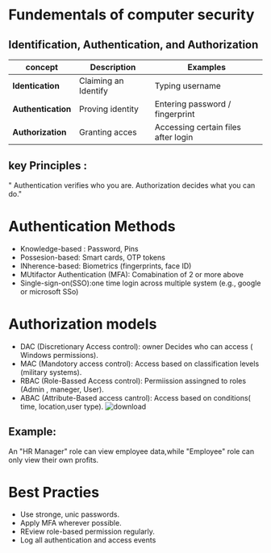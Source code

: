 # Fundementals of computer security
## Identification, Authentication, and Authorization

| concept           | Description            | Examples                             |
|-------------------|------------------------|--------------------------------------|
|**Identication**   | Claiming an Identify   | Typing username                      |
|**Authentication** | Proving identity       | Entering password / fingerprint      |
|**Authorization**  | Granting acces         | Accessing certain files after login  |

## key Principles :
" Authentication  verifies who you are. Authorization decides what you can do."

# Authentication Methods 
- Knowledge-based : Password, Pins
- Possesion-based: Smart cards, OTP tokens
- INherence-based: Biometrics (fingerprints, face ID)
- MUtifactor Authentication (MFA): Comabination of 2 or more above
- Single-sign-on(SSO):one time login across multiple system (e.g., google or microsoft SSo)

# Authorization models
- DAC (Discretionary Access control): owner Decides who can access ( Windows permissions).
- MAC (Mandotory access control): Access based on classification levels (military systems).
- RBAC (Role-Bassed Access control): Permiission assingned to roles (Admin , maneger, User).
- ABAC (Attribute-Based access cantrol): Access based on conditions( time, location,user type).
![download](https://github.com/user-attachments/assets/423f188d-6952-4a02-9e54-bca98bcf25c6)

## Example:
 An "HR Manager" role can view employee data,while "Employee" role can only view their own profits.

 # Best Practies
 - Use stronge, unic passwords.
 - Apply MFA wherever possible.
 - REview role-based permission regularly.
 - Log all authentication and access events
